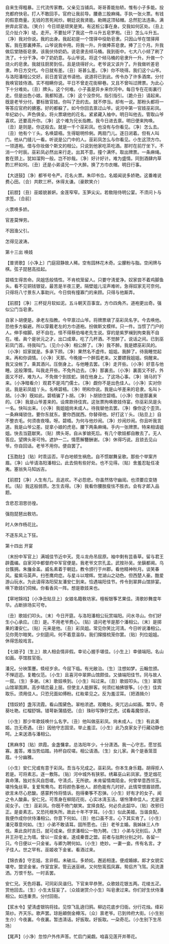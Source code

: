 <!-- { "loadSidebar": true } -->
自来生得粗暴。三代流传家教。父亲见当铺兵。哥哥善能抬轿。惟有小子多能。投充都府快皂。打人不敢回手。官府让我前导。腰悬三股麻绳。手执一张火票。有钱的假意商量。无钱的苦死闹炒。朝廷说我贤能。勑赐这顶毡帽。总然犯法违条。满拚弃此官诰。〔笑介〕今日顽是顽笑是笑。有这桩公事在身。交我如何区处。〔丑上见介扯介净〕唗。走开。不要扯坏了我这一件斗升五皂罗袍。〔丑〕怎么斗升五。〔净〕我对你说。我的出身。我起初是一个馆驿中役助皂隶。只因山爷在馆驿拜客。我在那裏捧茶。山爷说我中用。将我一升。升做捧茶皂隶。捧了三个月。升我做后堂随衙皂隶。该我伏侍奶奶。说皂隶去倾马桶。我到衙中。七大八小倾了刷了洗了。十分干净。中了奶奶意。与山爷说。将这个倾马桶的皂隶升一升。升做一个烧火的皂隶。我就往厨房到任。且是烧得好火。老爷说又该升了。升我做听差皂隶。昨日方交代。今日就有差。〔丑〕哥甚么差。〔净〕你不晓得。我们这个山爷。与洛阳潘相公交好。前日差官送书请他。说道将已到此。传令办了许多酒席。分付我唤官妓侍酒。实不相瞒你说。平日不曾走花街柳巷。又且不曾叫过牌票。为此心下十分难处。〔丑〕牌头。这个何难。小子虽是异乡来你河中。每日专在花街裏行走。但是出色小娘。我都知道。〔净〕这个没奈何。指引指引。〔跪介丑〕请起来。旣是老爷分付。要标致官妓。你叫了丑的去。就不停当。却有一说。那粉头都将一等答应官府的搪塞。好的都躱了。如今你回去禀过山爷。说河中第一官妓巫彩凤。年纪幼小。声色俱全。将火票塡他的花名。紧紧藏入袖中。明日叫他去。管取山爷喜欢。还要高升你。〔净〕这个难为兄长指教。我今日进去禀。明日便来拘唤。〔丑〕是则是。你这般去。就是一千个巫彩凤。也没有与你看见。〔净〕怎么去。〔丑〕他有个丫头。名唤碧梧。生得聪明伶俐。两扇门儿。逐日闭着。但有人叫门。他从门缝儿一看。听说是公门中的人。巫彩凤怎么与你看见。小生这顶方巾。一领道袍。借与你妆做个斯文的相公。只说到他家吃茶吃酒。那时在前厅坐下。不消一个时辰。巫彩凤必然出来行走。出其不意。撞个满怀。取出牌票。一条麻绳。套在颈上。犹如溜狗一般。岂不妙哉。〔净〕好计好计。难为盛情。同到酒肆内草酌三杯如何。〔丑〕还是小弟请兄一个大醉。换了方巾衣帽。明日行事。 

【大迓鼓】〔净〕都爷号令严。花名火票。朱印书佥。名姬闻说多娇艳。这番难说费心田。〔合〕共飮三杯。休得太谦。〔豪飮笑介〕 

【前腔】〔丑〕巫姬貌甚姸。金莲窄窄。玉笋尖尖。若敎陪侍明公宴。不须问卜与求签。〔合前〕 

火票唤多娇。



官差莫惮劳。

不因渔父引。



怎得见波涛。 

第十三出
唤妓

【普贤歌】〔小净上〕门庭寂静故人稀。空有园林花木奇。尘朦粉与脂。空闲牌与棋。弦子琵琶高挂起。

碧梧生得苦命。凤姐恁般情性。不肯梳笼留人。只要守淸爱净。奴家尝不着鸡脚鱼头。看不见铜钱银锭。最苦是半夜三更。隔壁姐儿淫声难听。急得奴家无可奈何。只得将八寸景东人事助兴。今日倘有撞寡门的来顾。只得与他厮弄。 

【前腔】〔净〕三杯捉月软如泥。五斗朝天百事宜。方巾四角齐。道袍更出奇。强似公门当皂隶。

自家卜胡便是。承老左指教。今早禀过山爷。将牌票塡了巫彩凤名字。今去唤他。恐他多方躱避。所以穿戴老左的方巾道袍。扮做斯文模样。只一件。当惯了门户的人。伸手缩脚。好不自在。怪不得蔡伯喈老先生说。穿的是紫罗襕到拘束我不自在。嗳。眞个是状元之才。出口成章。吃了几杯酒。不觉醉了。说话之间。已到巫彩凤门首。待我叫门。〔见介小净〕相公醉了。〔净〕我不醉。我是嫖巫彩凤的。〔小净〕奴家就是。多承下顾。〔净〕果然名不虚传。姐姐。我醉了。待我睡觉起来。再和你调情。〔小净〕天那。今晚接一个醉孤老来。又要嫖我姐姐。倘醒来。我又没帐了。乘其酒兴。压倒身上。与他睡去罢。〔净〕走开些。〔小净〕好意与他睡。这般薄情。叫我走开些。不免外边去。〔净〕那裏去。〔小净〕裏面又不好。外面又不好。难为人。不免做个到拔蛇。骑在他身上。了这场心事。〔净〕骑马的下来。〔小净暗看介〕观君不是鸿门儒士。〔净〕觑你不是出色佳人。〔小净〕实对你说。我是彩凤姐丫头。名唤碧梧。〔净〕明和你说。我是山爷差来的皂隶。名叫卜胡。〔小净〕旣如此。碧梧骗了卜胡。〔净〕卜胡锁住碧梧。〔小净〕你是那裏来的。〔净〕我是山爷差来的。设席款待佳宾。这张票拘唤歌妓侍宴。你巫彩凤是头一名。快叫出来。〔小净〕我姐姐尙未成人。待我替他去罢。〔净〕像你这个歪货。一条麻绳锁住。要你东就东。要你西就西。你替得他。好打这丫头。〔贴旦上〕自不整衣毛。何须夜夜嚎。呀。碧梧。为何与他炒闹。〔净〕炒闹炒闹。你且听我言道。我是山爷公差。捉拿小娘的虎皂。腰下两条麻绳。手内一张牌票。特来相请姐姐。快去当筵献笑。〔贴〕牌头哥。自从爹娘死后。有几个歌妓都自散去了。无人答应。望牌头哥可怜。遮护一二。情愿解簪酬谢。〔净〕休得巧说。且锁去见山爷。你自回话。老爷不用你。便自罢了。 

【玉胞肚】〔贴〕时乖运否。平白地顿生祸危。自不惯献舞呈歌。那些个举案齐眉。〔净〕山爷请洛阳潘相公。此去倘有些好处。也不见得。〔贴〕舍羞忍耻任凌夷。塞翁失马知凶吉。

【前腔】〔净〕人生有几。且追欢。不必怨悲。你虽然恪守幽闺。也须要应变随机。〔贴〕我这般弱质。怎生去得。〔净〕我看你腰肢瘦怯不胜衣。会有才郞入品题。

含悲忍泪思彷徨。



强抱琵琶出敎坊。

时人休作杨花比。



不逐东风上下狂。 

第十四出
开宴

〔末扮中军官上〕满城佳节近中天。竞斗龙舟吊屈原。袖中剩有芸香草。留与君王辟蠹编。自家河中都督府中军官便是。我老爷文宗孔孟。武按孙吴。坐鎭都阃。乌台簇拥。朱旛金盖。威名素着于朝廷。教令颁行于州郡。看他精神秋月。谈笑春风。蜚紫马英声。扫苍鹰疴症。与星斗以增辉。觉湖山之动色。但西楚人豪。酷爱游山玩水。为此请得洛阳契友潘安仁到来。恰遇端阳佳节。传令到翠屛山馆排宴。唤下歌妓们伺候。你看香风一阵。想是歌妓来也。 

【窣地锦裆】〔小净丑贴旦上〕女娘名籍敎坊家。檀板银筝艺果佳。淸歌妙舞度年华。占断排场实可夸。

〔丑〕歌妓们叩头。〔末〕今日开筵。与洛阳潘相公玩赏端阳。问水寻山。你们好生小心承应。〔丑〕是。不用老爷费心。〔贴〕请问老爷是那个潘相公。〔末〕是掷果的潘安仁。〔贴〕元来是他。〔丑〕彩凤姐。常见你笑比河淸。今日听说潘相公。见你莞尔暗笑。少刻筵间。何不着意温存。我们撺掇梳笼你罢。〔贴〕列位姐姐。休得恁般戏言。 

【七娘子】〔生上〕故人相会情非假。幸论心握手堪佳。〔小生上〕幸値端阳。名山如画。亭馆胜官衙。

潘兄。分袂策蹇。倐经岁余。今屈下临。有光敝治。〔生〕注想如梦。云翰忽颁。不惮迢迢。复瞻仪范。〔小生〕且喜河中翠屛山馆颇佳。又値端阳佳节。同与故人一叙。〔生〕多谢。〔末〕歌妓唤到。〔小生〕叫过来。〔丑〕歌妓叩头。〔生〕翠围山馆翠围屛。高步晴峦最上层。但使主人能醉客。何须红袖拂银筝。〔小生〕佳宾取乐。须用佳人。只恐兄面如傅粉。红籹辈见之。反为羞涩耳。〔把酒揖介〕 

【惜奴娇】盏泻流霞。看山围黛色。翠柏浓遮。观瞻处。突兀远山如画。繁华。奇葵吐艳。红榴舒锦。错萼新蒲插弝。〔合〕珠砂写狰狞艾虎。试看毒魔惊讶。

〔小生〕那少年歌妓唤什么名字。〔丑〕他叫做巫彩凤。尙未成人。〔生〕有此美姬。岂无奇遇。〔丑〕因他守志固坚。举止羞涩。〔小生〕此乃良家女子行藏动静也呵。上来送酒与潘相公。 

【黑麻序】〔贴〕烘霞。金盏慵拿。总洛阳年少。十分潇洒。我一心守志。愿甘孤寡。羞答。难当势焰踏。持杯自叹嗟。相公请酒。〔生〕女儿家。眞个是香笼荳蔻。十分幽雅。

〔小生〕安仁兄或有意于彩凤。吾当与兄成之。巫彩凤。你本生身乐籍。胡得拒人若是。可将素志。逐一敷陈。〔贴〕河中城外有狭邪。绣幕巫山彩凤家。堕足烟花眞命薄。独对东风自怨嗟。守淸贞。无所欲。未肯留情南陌金。何曾举意西邻玉。堪怜兔丝草。复爱鸳鸯鸟。若将颜色事他人。颜色能有几时好。此情常恨眉锁攒。欲言未尽心悲酸。感蒙矜怜将情诉。抱得秦筝不忍弹。〔小生〕好有才的女子。闻之令人酸鼻。安仁兄。可羡身在柳陌花街。心实冰淸玉洁。堪怜薄命佳人。尤是深闺女子。〔生〕巫彩凤。你旣不倚门献笑。宜择良配。何必负此韶华。〔贴〕改邪归正。是妾素志。又恐托根失所。故此十年不字耳。〔小生〕似此美姬。当谐良配。我便作成你伏侍潘相公。你意下何如。〔丑〕他口虽不言。心下其实肯了。〔小生〕潘兄尊意何如。〔生〕小弟不敢请耳。固所愿也。〔丑〕老爷主婚。我姊妹三人作伐。乘此良时吉日。就可成亲。但求潘相公一物为聘。〔生〕小弟与兄别后。入赘井王孙宅上为壻。曾以一双金雀。遂成秦晋之盟。前者与拙荆分别之时。各留一只。今日便以一只金雀。与卿为聘何如。〔小生〕绝妙。一妻一妾。传有名言。才子佳人。世之罕有。巫姬收下金雀。看酒过来。 

【锦衣香】守志娃。言非假。未破瓜。多娇姹。邂逅相逢。便成婚嫁。郞才女貌实堪夸。盟坚金雀。作室宜家。管云迷巫峡。又何愁鸾孤凤寡。鸳侣齐飞驾。风流潇洒。万恨千愁。一时丢罢。

安仁兄。天色将暮。可同彩凤谐归。下官来早恭贺。众歌妓花银五两。花绫五疋。赏他回去。〔生〕小生太狂妄了。〔众妓谢赏介小生〕叫皂隶过来。你们好生伏侍潘相公。如违重责。分付回衙。 

【浆水令】望淸虚银钩将挂。见惊飞乱遶归鸦。柳边花底步归衙。分行花烛。绛彩笼纱。齐天乐。歌声罢。琼巵顚倒金樽泻。〔众〕禀老爷。已到帅府大街。〔小生别生介〕今夜裏。今夜裏。暂违淸话。好扳取。好扳取。一朶奇花。〔小生别下生吊场〕 

【尾声】〔小净〕忽惊户外传声答。忙启门阑觑。咱喜见莲开并蒂花。

